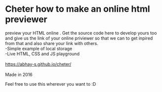 # Cheter how to make an online html previewer

preview your HTML online . Get the source code here to develop yours too and give us the link of your online priviewer so that we can to get inpired from that and also share your link with others.
<br>-Simple example of local storage
<br>-Live HTML, CSS and JS playground
<br>
<br>https://abhay-s.github.io/cheter/
<br>
<br>
Made in 2016


Feel free to use this wherever you want to :D
